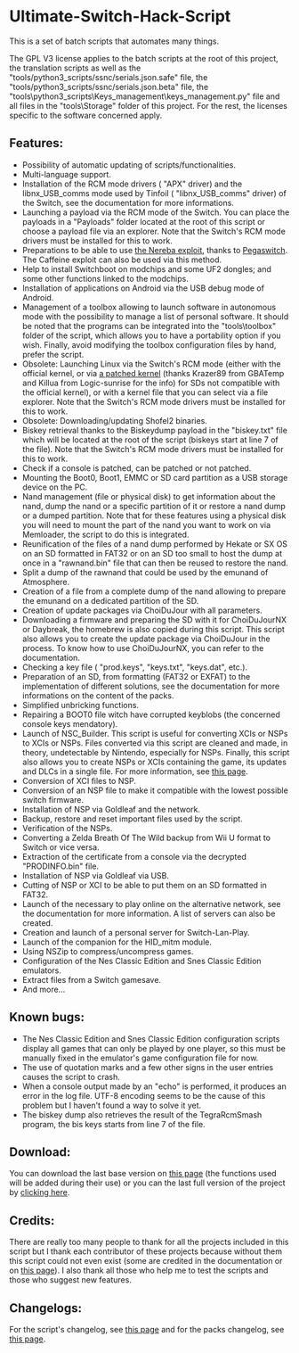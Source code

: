 # Ultimate-Switch-Hack-Script

This is a set of batch scripts that automates many things.

The GPL V3 license applies to the batch scripts at the root of this project, the translation scripts as well as the "tools/python3_scripts/ssnc/serials.json.safe" file, the "tools/python3_scripts/ssnc/serials.json.beta" file, the "tools\python3_scripts\Keys_management\keys_management.py" file and all files in the "tools\Storage" folder of this project. For the rest, the licenses specific to the software concerned apply.

## Features:

<ul>
<li>Possibility of automatic updating of scripts/functionalities.</li>
<li>Multi-language support.</li>
<li>Installation of the RCM mode drivers ( "APX" driver) and the libnx_USB_comms mode used by Tinfoil ( "libnx_USB_comms" driver) of the Switch, see the documentation  for more informations.</li>
<li>Launching a payload via the RCM mode of the Switch. You can place the payloads in a "Payloads" folder located at the root of this script or choose a payload file via an explorer. Note that the Switch's RCM mode drivers must be installed for this to work.</li>
<li>Preparations to be able to use <a target="_blank" href="https://github.com/pixel-stuck/nereba">the Nereba exploit</a>, thanks to <a target="_blank" href="https://github.com/reswitched/pegaswitch">Pegaswitch</a>. The Caffeine exploit can also be used via this method.</li>
<li>Help to install Switchboot on modchips and some UF2 dongles; and some other functions linked to the modchips.</li>
<li>Installation of applications on Android via the USB debug mode of Android.</li>
<li>Management of a toolbox allowing to launch software in autonomous mode with the possibility to manage a list of personal software. It should be noted that the programs can be integrated into the "tools\toolbox" folder of the script, which allows you to have a portability option if you wish. Finally, avoid modifying the toolbox configuration files by hand, prefer the script.</li>
<li>Obsolete: Launching Linux via the Switch's RCM mode (either with the official kernel, or via <a target="_blank" href="https://gbatemp.net/attachments/image-gz-zip.121538/">a patched kernel</a> (thanks Krazer89 from GBATemp and Killua from Logic-sunrise for the info) for SDs not compatible with the official kernel), or with a  kernel file that you can select via a file explorer. Note that the Switch's RCM mode drivers must be installed for this to work.</li>
<li>Obsolete: Downloading/updating Shofel2 binaries.</li>
<li>Biskey retrieval thanks to the Biskeydump payload in the "biskey.txt" file which will be located at the root of the script (biskeys start at line 7 of the file). Note that the Switch's RCM mode drivers must be installed for this to work.</li>
<li>Check if a console is patched, can be patched or not patched.</li>
<li>Mounting the Boot0, Boot1, EMMC or SD card partition as a USB storage device on the PC.</li>
<li>Nand management (file or physical disk) to get information about the nand, dump the nand or a specific partition of it or restore a nand dump or a dumped partition. Note that for these features using a physical disk you will need to mount the part of the nand you want to work on via Memloader, the script to do this is integrated.</li>
<li>Reunification of the files of a nand dump performed by Hekate or SX OS on an SD formatted in FAT32 or on an SD too small to host the dump at once in a "rawnand.bin" file that can then be reused to restore the nand.</li>
<li>Split a dump of the rawnand that could be used by the emunand of Atmosphere.</li>
<li>Creation of a file from a complete dump of the nand allowing to prepare the emunand on a dedicated partition of the SD.</li>
<li>Creation of update packages via ChoiDuJour with all parameters.</li>
<li>Downloading a firmware and preparing the SD with it for ChoiDuJourNX or Daybreak, the homebrew is also copied during this script. This script also allows you to create the update package via ChoiDuJour in the process. To know how to use ChoiDuJourNX, you can refer to the documentation.</li>
<li>Checking a key file ( "prod.keys", "keys.txt", "keys.dat", etc.).</li>
<li>Preparation of an SD, from formatting (FAT32 or EXFAT) to the implementation of different solutions, see the documentation for more informations on the content of the packs.</li>
<li>Simplified unbricking functions.</li>
<li>Repairing a BOOT0 file witch have corrupted keyblobs (the concerned console keys mendatory).</li>
<li>Launch of NSC_Builder. This script is useful for converting XCIs or NSPs to XCIs or NSPs. Files converted via this script are cleaned and made, in theory, undetectable by Nintendo, especially for NSPs. Finally, this script also allows you to create NSPs or XCIs containing the game, its updates and DLCs in a single file. For more information, see <a target="_new" href="https://github.com/julesontheroad/NSC_BUILDER">this page</a>.</li>
<li>Conversion of XCI files to NSP.</li>
<li>Conversion of an NSP file to make it compatible with the lowest possible switch firmware.</li>
<li>Installation of NSP via Goldleaf and the network.</li>
<li>Backup, restore and reset important files used by the script.</li>
<li>Verification of the NSPs.</li>
<li>Converting a Zelda Breath Of The Wild backup from Wii U format to Switch or vice versa.</li>
<li>Extraction of the certificate from a console via the decrypted "PRODINFO.bin" file.</li>
<li>Installation of NSP via Goldleaf via USB.</li>
<li>Cutting of NSP or XCI to be able to put them on an SD formatted in FAT32.</li>
<li>Launch of the necessary to play online on the alternative network, see the documentation for more information. A list of servers can also be created.</li>
<li>Creation and launch of a personal server for Switch-Lan-Play.</li>
<li>Launch of the companion for the HID_mitm module.</li>
<li>Using NSZip to compress/uncompress games.</li>
<li>Configuration of the Nes Classic Edition and Snes Classic Edition emulators.</li>
<li>Extract files from a Switch gamesave.</li>
<li>And more...</li>
</ul>

## Known bugs:

<ul>
<li>The Nes Classic Edition and Snes Classic Edition configuration scripts display all games that can only be played by one player, so this must be manually fixed in the emulator's game configuration file for now.</li>
<li>The use of quotation marks and a few other signs in the user entries causes the script to crash.</li>
<li>When a console output made by an "echo" is performed, it produces an error in the log file. UTF-8 encoding seems to be the cause of this problem but I haven't found a way to solve it yet.</li>
<li>The biskey dump also retrieves the result of the TegraRcmSmash program, the bis keys starts from line 7 of the file.</li>
</ul>

## Download:

You can download the last base version on <a target="_blank" href="https://github.com/shadow2560/Ultimate-Switch-Hack-Script/releases">this page</a> (the functions used will be added during their use) or you can the last full version of the project by <a href="https://github.com/shadow2560/Ultimate-Switch-Hack-Script/archive/master.zip">clicking here</a>.

## Credits:

There are really too many people to thank for all the projects included in this script but I thank each contributor of these projects because without them this script could not even exist (some are credited in the documentation or on <a href="https://github.com/shadow2560/Ultimate-Switch-Hack-Script/blob/master/credits.md">this page</a>). I also thank all those who help me to test the scripts and those who suggest new features.

## Changelogs:

For the script's changelog, see <a href="https://github.com/shadow2560/Ultimate-Switch-Hack-Script/blob/master/changelog_en.md">this page</a> and for the packs changelog, see <a href="https://github.com/shadow2560/Ultimate-Switch-Hack-Script/blob/master/packs_changelog_en.md">this page</a>.